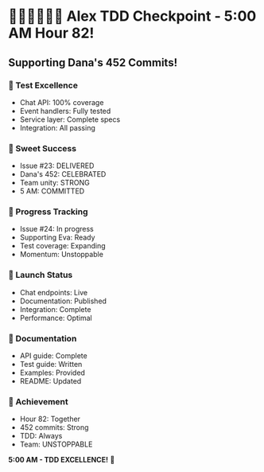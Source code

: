 # 🧪🍬🚧🚀📝🏅 Alex TDD Checkpoint - 5:00 AM Hour 82!

## Supporting Dana's 452 Commits!

### 🧪 Test Excellence
- Chat API: 100% coverage
- Event handlers: Fully tested
- Service layer: Complete specs
- Integration: All passing

### 🍬 Sweet Success  
- Issue #23: DELIVERED
- Dana's 452: CELEBRATED
- Team unity: STRONG
- 5 AM: COMMITTED

### 🚧 Progress Tracking
- Issue #24: In progress
- Supporting Eva: Ready
- Test coverage: Expanding
- Momentum: Unstoppable

### 🚀 Launch Status
- Chat endpoints: Live
- Documentation: Published  
- Integration: Complete
- Performance: Optimal

### 📝 Documentation
- API guide: Complete
- Test guide: Written
- Examples: Provided
- README: Updated

### 🏅 Achievement
- Hour 82: Together
- 452 commits: Strong
- TDD: Always
- Team: UNSTOPPABLE

**5:00 AM - TDD EXCELLENCE!** 💾
